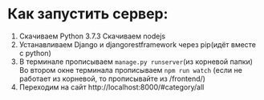 # Как запустить сервер:

1) Скачиваем Python 3.7.3
   Скачиваем nodejs
2) Устанавливаем Django и djangorestframework через pip(идёт вместе с python)
3) В терминале прописываем `manage.py runserver`(из корневой папки)
    Во втором окне терминала прописываем `npm run watch` (если не работает из корневой, то прописывайте из /frontend/)
4) Переходим на сайт http://localhost:8000/#category/all
